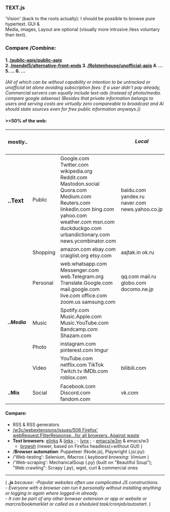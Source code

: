 ### TEXT.js 
'Vision' (back to the roots actually):
I should be possible to browse pure hypertext. GUI &amp; <br> Media, images, Layout are optional (visually more intrusive /less voluntary than text). 

### Compare /Combine:
#### 1. [/public-apis/public-apis](https://github.com/public-apis/public-apis)   <br> 2. [/mendel5/alternative-front-ends](https://github.com/mendel5/alternative-front-ends)  3.  [/Rolstenhouse/unofficial-apis](https://github.com/Rolstenhouse/unofficial-apis )  4. ... 5. ... 6. ...
_(All of which can be without capability or intention to be untracked or unofficial let alone avoiding subscription fees: if a user didn't pay already, Commercial servers can equally include text-ads (instead of photo/media. compare google adsense) (Besides that private information belongs to users and serving costs are virtually zero compareable to broadcast and AI should state sources even for free public information anyways.))_

#### >=50% of the web:

| mostly.. | |   |  <h5> Local |
|-|-|-|-|
|<h3> ..Text | Public | Google.com Twitter.com wikipedia.org Reddit.com Mastodon.social Quora.com  Medium.com Reuters.com  linkedin.com  bing.com yahoo.com weather.com  msn.com  duckduckgo.com urbandictionary.com news.ycombinator.com | baidu.com yandex.ru naver.com news.yahoo.co.jp   |
| | Shopping  | amazon.com ebay.com craiglist.org etsy.com |  aajtak.in ok.ru  |
|  | Personal | web.whatsapp.com  Messenger.com  web.Telegram.org Translate.Google.com  mail.google.com live.com office.com zoom.us samsung.com  |  qq.com mail.ru globo.com docomo.ne.jp   |
|<h5> ..Media| Music | Spotify.com   Music.Apple.com   Music.YouTube.com  Bandcamp.com Shazam.com | |
|| Photo | instagram.com  pinterest.com  Imgur |   |
|| Video | YouTube.com netflix.com TikTok Twitch.tv IMDb.com roblox.com |  bilibili.com |
| <h4> ..Mix | Social | Facebook.com Discord.com fandom.com |   vk.com |

#### Compare:  
 - RSS & RSS generators
 - [/w3c/webextensions/issues/506 Firefox' webRequest.FilterResponse...for all browsers. Against waste](https://github.com/w3c/webextensions/issues/506)  
 - **Text browsers**: [elinks](https://github.com/rkd77/elinks/)   & [links](https://github.com/spartrekus/links2)  ;   - [lynx](https://github.com/ThomasDickey/lynx-snapshots) ;   - [emacs/w3m](https://github.com/emacs-w3m/emacs-w3m) & emacs/w3
    - [browsh](https://github.com/browsh-org/browsh) (newer, based on Firefox headless(=without GUI) )
 - /**Browser automation**: Puppeteer (Node.js),  Playwright (.js/.py):
 - /'Web-testing': Selenium, iMacros  ( _keyboard browsing: Vimium_ )
 - /'Web-scraping': MechanicalSoup (.py) (built on "Beautiful Soup"); "Web crawling": Scrapy (.py), wget, curl & commercial ones

---

( <i>**.js** because:
-Popular websites often use complicated JS constructions.
<br>- Everyone with a  browser can run it personally without installing anything or logging in again where logged-in already.
<br>- It can be part of any other browser extension or app or website or marcro/bookmarklet or called as a sheduled task/cronjob/autostart. </i>  )


